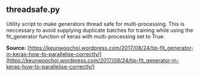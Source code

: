 ## threadsafe.py

Utility script to make generators thread safe for multi-processing. This is neccessary to avoid supplying duplicate batches for training while using the fit_generator function of keras with multi-processing set to True.

**Source:** [https://keunwoochoi.wordpress.com/2017/08/24/tip-fit_generator-in-keras-how-to-parallelise-correctly/](https://keunwoochoi.wordpress.com/2017/08/24/tip-fit_generator-in-keras-how-to-parallelise-correctly/)




